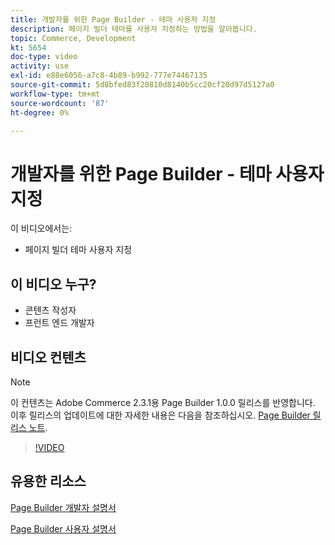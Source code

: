 ```yaml
---
title: 개발자를 위한 Page Builder - 테마 사용자 지정
description: 페이지 빌더 테마를 사용자 지정하는 방법을 알아봅니다.
topic: Commerce, Development
kt: 5654
doc-type: video
activity: use
exl-id: e88e6056-a7c8-4b89-b992-777e74467135
source-git-commit: 5d8bfed83f20810d8140b5cc20cf20d97d5127a0
workflow-type: tm+mt
source-wordcount: '87'
ht-degree: 0%

---
```


# 개발자를 위한 Page Builder - 테마 사용자 지정

이 비디오에서는:

- 페이지 빌더 테마 사용자 지정

## 이 비디오 누구?

- 콘텐츠 작성자
- 프런트 엔드 개발자

## 비디오 컨텐츠

>[!NOTE]
>
>이 컨텐츠는 Adobe Commerce 2.3.1용 Page Builder 1.0.0 릴리스를 반영합니다. 이후 릴리스의 업데이트에 대한 자세한 내용은 다음을 참조하십시오. [Page Builder 릴리스 노트](https://devdocs.magento.com/page-builder/docs/release-notes.html).

>[!VIDEO](https://video.tv.adobe.com/v/35713?quality=12&learn=on)

## 유용한 리소스

[Page Builder 개발자 설명서](https://devdocs.magento.com/page-builder/docs/index.html)

[Page Builder 사용자 설명서](https://docs.magento.com/user-guide/cms/page-builder.html)
